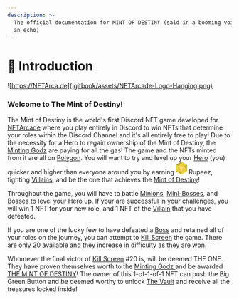 ```yaml
---
description: >-
  The official documentation for MINT OF DESTINY (said in a booming voice with
  an echo)
---
```


# 🙂 Introduction

![https://NFTArca.de](.gitbook/assets/NFTArcade-Logo-Hanging.png)

### Welcome to The Mint of Destiny!

The Mint of Destiny is the world's first Discord NFT game developed for [NFTArcade](https://nftarca.de) where you play entirely in Discord to win NFTs that determine your roles within the Discord Channel and it's all entirely free to play! Due to the necessity for a Hero to regain ownership of the Mint of Destiny, the [Minting Godz](about/minting-godz.md) are paying for all the gas! The game and the NFTs minted from it are all on [Polygon](techy-stuff/blockchain.md). You will want to try and level up your [Hero](tokens/heroes/) (you) quicker and higher than everyone around you by earning <img src=".gitbook/assets/Rupeez-small.png" alt="" data-size="line"> Rupeez, fighting [Villains](tokens/villains/), and be the one that achieves the [Mint of Destiny](gameplay/the-mint-of-destiny.md)!

Throughout the game, you will have to battle [Minions](tokens/villains/minion.md), [Mini-Bosses](tokens/villains/mini-boss.md), and [Bosses](tokens/villains/boss.md) to level your [Hero](tokens/heroes/) up. If your are successful in your challenges, you will win 1 NFT for your new role, and 1 NFT of the [Villain](tokens/villains/) that you have defeated.

If you are one of the lucky few to have defeated a [Boss](tokens/villains/boss.md) and retained all of your roles on the journey, you can attempt to [Kill Screen](tokens/kill-screens.md) the game. There are only 20 available and they increase in difficulty as they are won.

Whomever the final victor of [Kill Screen](tokens/kill-screens.md) #20 is, will be deemed THE ONE. They have proven themselves worth to the [Minting Godz ](about/minting-godz.md)and be awarded [THE MINT OF DESTINY](gameplay/the-mint-of-destiny.md)! The owner of this 1-of-1-of-1 NFT can push the Big Green Button and be deemed worthy to unlock [The Vault](gameplay/the-vault.md) and receive all the treasures locked inside!

